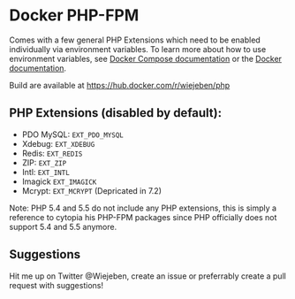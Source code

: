 # Docker PHP-FPM
Comes with a few general PHP Extensions which need to be enabled individually via environment variables. To learn more about how to use environment variables, see [Docker Compose documentation](https://docs.docker.com/compose/environment-variables/) or the [Docker documentation](https://docs.docker.com/engine/reference/run/#env-environment-variables).

Build are available at https://hub.docker.com/r/wiejeben/php

## PHP Extensions (disabled by default):
- PDO MySQL: `EXT_PDO_MYSQL`
- Xdebug: `EXT_XDEBUG`
- Redis: `EXT_REDIS`
- ZIP: `EXT_ZIP`
- Intl: `EXT_INTL`
- Imagick `EXT_IMAGICK`
- Mcrypt: `EXT_MCRYPT` (Depricated in 7.2)

Note: PHP 5.4 and 5.5 do not include any PHP extensions, this is simply a reference to cytopia his PHP-FPM packages since PHP officially does not support 5.4 and 5.5 anymore.

## Suggestions
Hit me up on Twitter @Wiejeben, create an issue or preferrably create a pull request with suggestions!
